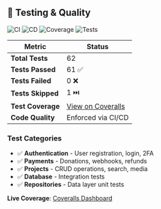 ## 🧪 Testing & Quality

![CI](https://github.com/AleKolar/Crowdfunding-Platform/actions/workflows/ci.yml/badge.svg)
![CD](https://github.com/AleKolar/Crowdfunding-Platform/actions/workflows/cd.yml/badge.svg) 
![Coverage](https://coveralls.io/repos/github/AleKolar/Crowdfunding-Platform/badge.svg?branch=main)
![Tests](https://img.shields.io/badge/tests-61%20passed%20%7C%200%20failed%20%7C%201%20skipped-brightgreen)

| Metric | Status |
|--------|--------|
| **Total Tests** | 62 |
| **Tests Passed** | 61 ✅ |
| **Tests Failed** | 0 ❌ |
| **Tests Skipped** | 1 ⏭️ |
| **Test Coverage** | [View on Coveralls](https://coveralls.io/github/AleKolar/Crowdfunding-Platform) |
| **Code Quality** | Enforced via CI/CD |

### Test Categories
- ✅ **Authentication** - User registration, login, 2FA
- ✅ **Payments** - Donations, webhooks, refunds  
- ✅ **Projects** - CRUD operations, search, media
- ✅ **Database** - Integration tests
- ✅ **Repositories** - Data layer unit tests

**Live Coverage**: [Coveralls Dashboard](https://coveralls.io/github/AleKolar/Crowdfunding-Platform)